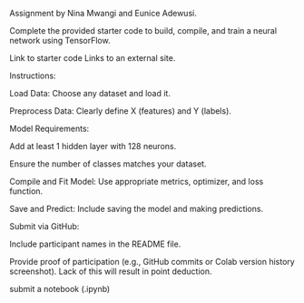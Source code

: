 Assignment by Nina Mwangi and Eunice Adewusi.

Complete the provided starter code to build, compile, and train a neural network using TensorFlow.

Link to starter code Links to an external site.

Instructions:

Load Data: Choose any dataset and load it.

Preprocess Data: Clearly define X (features) and Y (labels).

Model Requirements:

Add at least 1 hidden layer with 128 neurons.

Ensure the number of classes matches your dataset.

Compile and Fit Model: Use appropriate metrics, optimizer, and loss function.

Save and Predict: Include saving the model and making predictions.

Submit via GitHub:

Include participant names in the README file.

Provide proof of participation (e.g., GitHub commits or Colab version history screenshot). Lack of this will result in point deduction.

submit a notebook (.ipynb)
